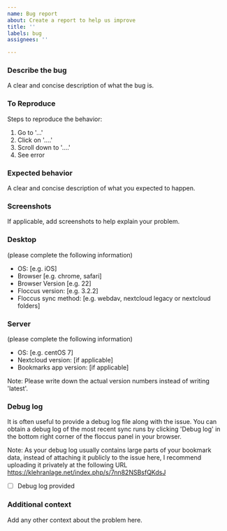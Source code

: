 ```yaml
---
name: Bug report
about: Create a report to help us improve
title: ''
labels: bug
assignees: ''

---
```


### Describe the bug
A clear and concise description of what the bug is.

### To Reproduce
Steps to reproduce the behavior:
1. Go to '...'
2. Click on '....'
3. Scroll down to '....'
4. See error

### Expected behavior
A clear and concise description of what you expected to happen.

### Screenshots
If applicable, add screenshots to help explain your problem.

### Desktop
(please complete the following information)
 - OS: [e.g. iOS]
 - Browser [e.g. chrome, safari]
 - Browser Version [e.g. 22]
 - Floccus version: [e.g. 3.2.2]
 - Floccus sync method: [e.g. webdav, nextcloud legacy or nextcloud folders]

### Server
(please complete the following information)
 - OS: [e.g. centOS 7]
 - Nextcloud version: [if applicable]
 - Bookmarks app version: [if applicable]

Note: Please write down the actual version numbers instead of writing 'latest'.

### Debug log
It is often useful to provide a debug log file along with the issue. You can obtain a debug log of the most recent sync runs by clicking 'Debug log' in the bottom right corner of the floccus panel in your browser.

Note: As your debug log usually contains large parts of your bookmark data, instead of attaching it publicly to the issue here, I recommend uploading it privately at the following URL https://klehranlage.net/index.php/s/7nn82NSBsfQKdsJ

- [ ] Debug log provided

### Additional context
Add any other context about the problem here.
